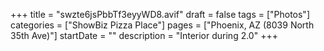 +++
title = "swzte6jsPbbTf3eyyWD8.avif"
draft = false
tags = ["Photos"]
categories = ["ShowBiz Pizza Place"]
pages = ["Phoenix, AZ (8039 North 35th Ave)"]
startDate = ""
description = "Interior during 2.0"
+++
